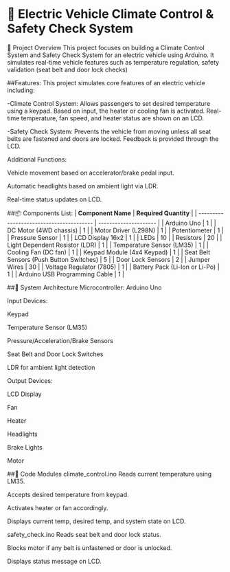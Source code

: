 # 🚗 Electric Vehicle Climate Control & Safety Check System
📌 Project Overview
This project focuses on building a Climate Control System and Safety Check System for an electric vehicle using Arduino. It simulates real-time vehicle features such as temperature regulation, safety validation (seat belt and door lock checks)

##Features:
This project simulates core features of an electric vehicle including:

-Climate Control System: Allows passengers to set desired temperature using a keypad. Based on input, the heater or cooling fan is activated. Real-time temperature, fan speed, and heater status are shown on an LCD.

-Safety Check System: Prevents the vehicle from moving unless all seat belts are fastened and doors are locked. Feedback is provided through the LCD.

Additional Functions:

Vehicle movement based on accelerator/brake pedal input.

Automatic headlights based on ambient light via LDR.

Real-time status updates on LCD.

##📦 Components List:
| **Component Name**                       | **Required Quantity** |
| ---------------------------------------- | --------------------- |
| Arduino Uno                              | 1                     |
| DC Motor (4WD chassis)                   | 1                     |
| Motor Driver (L298N)                     | 1                     |
| Potentiometer                            | 1                     |
| Pressure Sensor                          | 1                     |
| LCD Display 16x2                         | 1                     |
| LEDs                                     | 10                    |
| Resistors                                | 20                    |
| Light Dependent Resistor (LDR)           | 1                     |
| Temperature Sensor (LM35)                | 1                     |
| Cooling Fan (DC fan)                     | 1                     |
| Keypad Module (4x4 Keypad)               | 1                     |
| Seat Belt Sensors (Push Button Switches) | 5                     |
| Door Lock Sensors                        | 2                     |
| Jumper Wires                             | 30                    |
| Voltage Regulator (7805)                 | 1                     |
| Battery Pack (Li-Ion or Li-Po)           | 1                     |
| Arduino USB Programming Cable            | 1                     |

##🧠 System Architecture
Microcontroller: Arduino Uno

Input Devices:

Keypad

Temperature Sensor (LM35)

Pressure/Acceleration/Brake Sensors

Seat Belt and Door Lock Switches

LDR for ambient light detection

Output Devices:

LCD Display

Fan

Heater

Headlights

Brake Lights

Motor

##🧾 Code Modules
climate_control.ino
Reads current temperature using LM35.

Accepts desired temperature from keypad.

Activates heater or fan accordingly.

Displays current temp, desired temp, and system state on LCD.

safety_check.ino
Reads seat belt and door lock status.

Blocks motor if any belt is unfastened or door is unlocked.

Displays status message on LCD.




